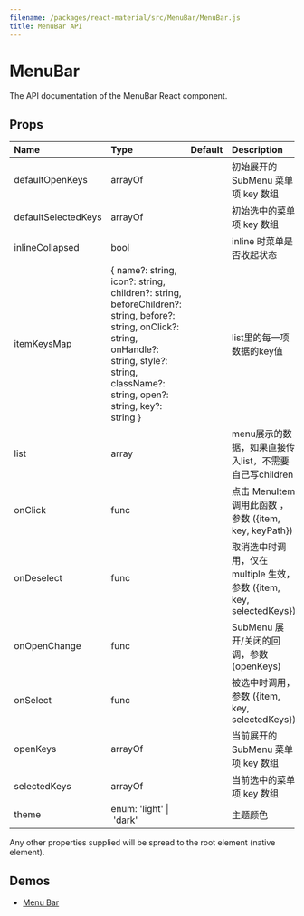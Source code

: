 ```yaml
---
filename: /packages/react-material/src/MenuBar/MenuBar.js
title: MenuBar API
---
```


<!--- This documentation is automatically generated, do not try to edit it. -->

# MenuBar

<p class="description">The API documentation of the MenuBar React component.</p>



## Props

| Name | Type | Default | Description |
|:-----|:-----|:--------|:------------|
| <span class="prop-name">defaultOpenKeys</span> | <span class="prop-type">arrayOf |   | 初始展开的 SubMenu 菜单项 key 数组 |
| <span class="prop-name">defaultSelectedKeys</span> | <span class="prop-type">arrayOf |   | 初始选中的菜单项 key 数组 |
| <span class="prop-name">inlineCollapsed</span> | <span class="prop-type">bool |   | inline 时菜单是否收起状态 |
| <span class="prop-name">itemKeysMap</span> | <span class="prop-type">{ name?: string, icon?: string, children?: string, beforeChildren?: string, before?: string, onClick?: string, onHandle?: string, style?: string, className?: string, open?: string, key?: string } |   | list里的每一项数据的key值 |
| <span class="prop-name">list</span> | <span class="prop-type">array |   | menu展示的数据，如果直接传入list，不需要自己写children |
| <span class="prop-name">onClick</span> | <span class="prop-type">func |   | 点击 MenuItem 调用此函数 ，参数 ({item, key, keyPath}) |
| <span class="prop-name">onDeselect</span> | <span class="prop-type">func |   | 取消选中时调用，仅在 multiple 生效，参数 ({item, key, selectedKeys}) |
| <span class="prop-name">onOpenChange</span> | <span class="prop-type">func |   | SubMenu 展开/关闭的回调，参数 (openKeys) |
| <span class="prop-name">onSelect</span> | <span class="prop-type">func |   | 被选中时调用，参数 ({item, key, selectedKeys}) |
| <span class="prop-name">openKeys</span> | <span class="prop-type">arrayOf |   | 当前展开的 SubMenu 菜单项 key 数组 |
| <span class="prop-name">selectedKeys</span> | <span class="prop-type">arrayOf |   | 当前选中的菜单项 key 数组 |
| <span class="prop-name">theme</span> | <span class="prop-type">enum:&nbsp;'light'&nbsp;&#124;<br>&nbsp;'dark'<br> |   | 主题颜色 |

Any other properties supplied will be spread to the root element (native element).

## Demos

- [Menu Bar](/demos/menu-bar)

